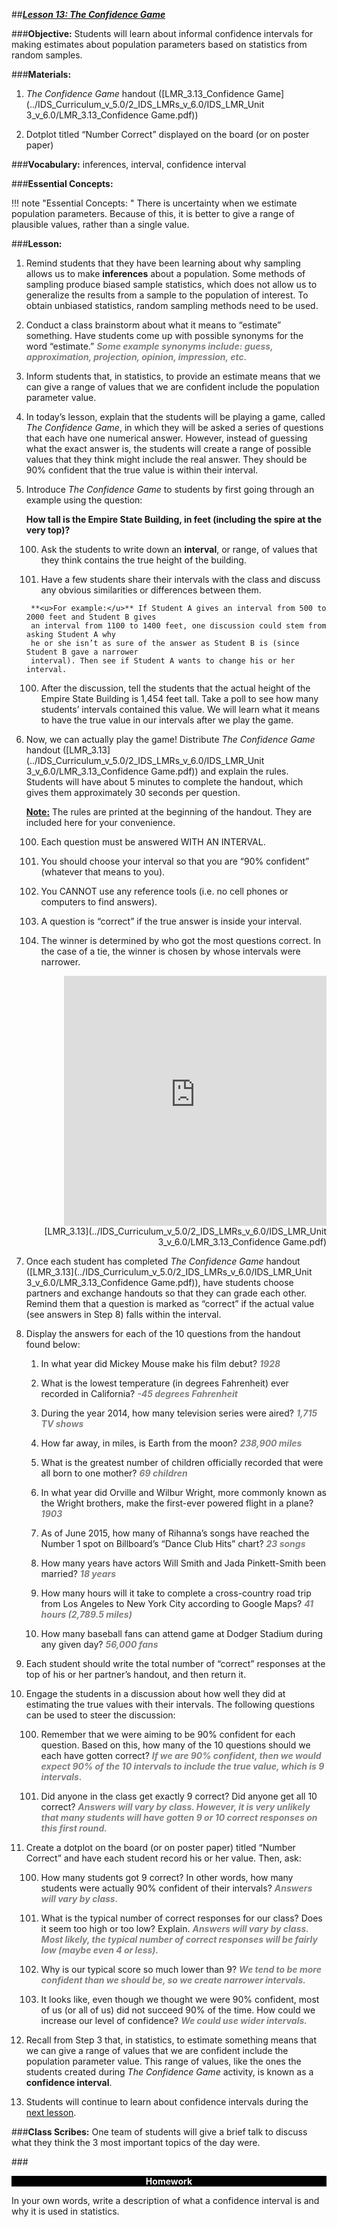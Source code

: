 ##***<u>Lesson 13: The Confidence Game</u>***

###**Objective:**
Students will learn about informal confidence intervals for making estimates about population parameters
based on statistics from random samples.

###**Materials:**
1. *The Confidence Game* handout ([LMR_3.13_Confidence Game](../IDS_Curriculum_v_5.0/2_IDS_LMRs_v_6.0/IDS_LMR_Unit 3_v_6.0/LMR_3.13_Confidence Game.pdf))

2. Dotplot titled “Number Correct” displayed on the board (or on poster paper)

###**Vocabulary:**
inferences, interval, confidence interval

###**Essential Concepts:**

!!! note "Essential Concepts: "
    There is uncertainty when we estimate population parameters. Because of this, it
    is better to give a range of plausible values, rather than a single value.

###**Lesson:**
1. Remind students that they have been learning about why sampling allows us to make **inferences**
about a population. Some methods of sampling produce biased sample statistics, which does not
allow us to generalize the results from a sample to the population of interest. To obtain unbiased
statistics, random sampling methods need to be used.

2. Conduct a class brainstorm about what it means to “estimate” something. Have students come up
with possible synonyms for the word “estimate.” <span style="color:grey">***Some example synonyms include: guess,
approximation, projection, opinion, impression, etc.***</span>

3. Inform students that, in statistics, to provide an estimate means that we can give a range of
values that we are confident include the population parameter value.

4. In today’s lesson, explain that the students will be playing a game, called *The Confidence Game*,
in which they will be asked a series of questions that each have one numerical answer. However,
instead of guessing what the exact answer is, the students will create a range of possible values
that they think might include the real answer. They should be 90% confident that the true value is
within their interval.

5. Introduce *The Confidence Game* to students by first going through an example using the
question:

    **How tall is the Empire State Building, in feet (including the spire at the very top)?**
    
    100. Ask the students to write down an **interval**, or range, of values that they think contains
    the true height of the building.

    100. Have a few students share their intervals with the class and discuss any obvious
    similarities or differences between them.

        **<u>For example:</u>** If Student A gives an interval from 500 to 2000 feet and Student B gives
        an interval from 1100 to 1400 feet, one discussion could stem from asking Student A why
        he or she isn’t as sure of the answer as Student B is (since Student B gave a narrower
        interval). Then see if Student A wants to change his or her interval.
        
    100. After the discussion, tell the students that the actual height of the Empire State Building is
    1,454 feet tall. Take a poll to see how many students’ intervals contained this value. We
    will learn what it means to have the true value in our intervals after we play the game.

6. Now, we can actually play the game! Distribute *The Confidence Game* handout ([LMR_3.13](../IDS_Curriculum_v_5.0/2_IDS_LMRs_v_6.0/IDS_LMR_Unit 3_v_6.0/LMR_3.13_Confidence Game.pdf)) and
explain the rules. Students will have about 5 minutes to complete the handout, which gives them
approximately 30 seconds per question.

    **<u>Note:</u>** The rules are printed at the beginning of the handout. They are included here for your
    convenience.

    100. Each question must be answered WITH AN INTERVAL.

    100. You should choose your interval so that you are “90% confident” (whatever that means to
    you).

    100. You CANNOT use any reference tools (i.e. no cell phones or computers to find answers).

    100. A question is “correct” if the true answer is inside your interval.

    100. The winner is determined by who got the most questions correct. In the case of a tie, the
    winner is chosen by whose intervals were narrower.

    <div align="right"><iframe src="https://docs.google.com/viewerng/viewer?url=https://curriculum.idsucla.org/IDS_Curriculum_v_5.0/2_IDS_LMRs_v_6.0/IDS_LMR_Unit 3_v_6.0/LMR_3.13_Confidence Game.pdf&embedded=true" style=" width:420px;height:400px;" frameborder="0"></iframe><br>[LMR_3.13](../IDS_Curriculum_v_5.0/2_IDS_LMRs_v_6.0/IDS_LMR_Unit 3_v_6.0/LMR_3.13_Confidence Game.pdf)</div>

7. Once each student has completed *The Confidence Game* handout ([LMR_3.13](../IDS_Curriculum_v_5.0/2_IDS_LMRs_v_6.0/IDS_LMR_Unit 3_v_6.0/LMR_3.13_Confidence Game.pdf)), have students
choose partners and exchange handouts so that they can grade each other. Remind them that a
question is marked as “correct” if the actual value (see answers in Step 8) falls within the interval.

8. Display the answers for each of the 10 questions from the handout found below:

    1) In what year did Mickey Mouse make his film debut? <span style="color:grey">***1928***</span>

    2) What is the lowest temperature (in degrees Fahrenheit) ever recorded in California? <span style="color:grey">***-45
    degrees Fahrenheit***</span>

    3) During the year 2014, how many television series were aired? <span style="color:grey">***1,715 TV shows***</span>

    4) How far away, in miles, is Earth from the moon? <span style="color:grey">***238,900 miles***</span>

    5) What is the greatest number of children officially recorded that were all born to one
    mother? <span style="color:grey">***69 children***</span>

    6) In what year did Orville and Wilbur Wright, more commonly known as the Wright brothers,
    make the first-ever powered flight in a plane? <span style="color:grey">***1903***</span>

    7) As of June 2015, how many of Rihanna’s songs have reached the Number 1 spot on
    Billboard’s “Dance Club Hits” chart? <span style="color:grey">***23 songs***</span>

    8) How many years have actors Will Smith and Jada Pinkett-Smith been married? <span style="color:grey">***18 years***</span>

    9) How many hours will it take to complete a cross-country road trip from Los Angeles to
    New York City according to Google Maps? <span style="color:grey">***41 hours (2,789.5 miles)***</span>
    
    10) How many baseball fans can attend game at Dodger Stadium during any given day?
    <span style="color:grey">***56,000 fans***</span>

9. Each student should write the total number of “correct” responses at the top of his or her partner’s
handout, and then return it.

10. Engage the students in a discussion about how well they did at estimating the true values with
their intervals. The following questions can be used to steer the discussion:

    100. Remember that we were aiming to be 90% confident for each question. Based on this,
    how many of the 10 questions should we each have gotten correct? <span style="color:grey">***If we are 90%
    confident, then we would expect 90% of the 10 intervals to include the true value,
    which is 9 intervals.***</span>

    100. Did anyone in the class get exactly 9 correct? Did anyone get all 10 correct? <span style="color:grey">***Answers
    will vary by class. However, it is very unlikely that many students will have gotten 9
    or 10 correct responses on this first round.***</span>

11. Create a dotplot on the board (or on poster paper) titled “Number Correct” and have each student
record his or her value. Then, ask:

    100. How many students got 9 correct? In other words, how many students were actually 90%
    confident of their intervals? <span style="color:grey">***Answers will vary by class.***</span>

    100. What is the typical number of correct responses for our class? Does it seem too high or
    too low? Explain. <span style="color:grey">***Answers will vary by class. Most likely, the typical number of
    correct responses will be fairly low (maybe even 4 or less).***</span>

    100. Why is our typical score so much lower than 9? <span style="color:grey">***We tend to be more confident than we
    should be, so we create narrower intervals.***</span>

    100. It looks like, even though we thought we were 90% confident, most of us (or all of us) did
    not succeed 90% of the time. How could we increase our level of confidence? <span style="color:grey">***We could
    use wider intervals.***</span>

12. Recall from Step 3 that, in statistics, to estimate something means that we can give a range of
values that we are confident include the population parameter value. This range of values, like
the ones the students created during *The Confidence Game* activity, is known as a **confidence
interval**.

13. Students will continue to learn about confidence intervals during the [next lesson](lesson14.md).

###**Class Scribes:**
One team of students will give a brief talk to discuss what they think the 3 most important topics of the
day were.

###<p style="background: black; color: white; text-align: center;">**Homework**</p>
In your own words, write a description of what a confidence interval is and why it is used in statistics.